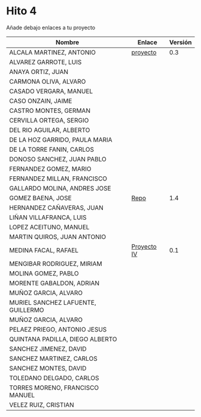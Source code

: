 # Hito 4

Añade debajo enlaces a tu proyecto

| Nombre | Enlace | Versión |
|--------|--------|---------|
| ALCALA MARTINEZ, ANTONIO |[proyecto](https://github.com/AntonioAlcM/tfg_ugr) |0.3|
| ALVAREZ GARROTE, LUIS | | |
| ANAYA ORTIZ, JUAN| | |
| CARMONA OLIVA, ALVARO| | |
| CASADO VERGARA, MANUEL| | |
| CASO ONZAIN, JAIME| | |
| CASTRO MONTES, GERMAN| | |
| CERVILLA ORTEGA, SERGIO| | |
| DEL RIO AGUILAR, ALBERTO| | |
| DE LA HOZ GARRIDO, PAULA MARIA| | |
| DE LA TORRE FANIN, CARLOS| | |
| DONOSO SANCHEZ, JUAN PABLO| | |
| FERNANDEZ GOMEZ, MARIO| | |
| FERNANDEZ MILLAN, FRANCISCO| | |
| GALLARDO MOLINA, ANDRES JOSE| | |
| GOMEZ BAENA, JOSE| [Repo](https://github.com/josegob/IV-Proyecto) | 1.4 |
| HERNANDEZ CAÑAVERAS, JUAN| | |
| LIÑAN VILLAFRANCA, LUIS| | |
| LOPEZ ACEITUNO, MANUEL| | |
| MARTIN QUIROS, JUAN ANTONIO| | |
| MEDINA FACAL, RAFAEL| [Proyecto IV](https://github.com/Medfac9/Proyecto_IV) | 0.1 |
| MENGIBAR RODRIGUEZ, MIRIAM| | |
| MOLINA GOMEZ, PABLO| | |
| MORENTE GABALDON, ADRIAN| | |
| MUÑOZ GARCIA, ALVARO| | |
| MURIEL SANCHEZ LAFUENTE, GUILLERMO| | |
| MUÑOZ GARCIA, ALVARO| | |
| PELAEZ PRIEGO, ANTONIO JESUS| | |
| QUINTANA PADILLA, DIEGO ALBERTO| | |
| SANCHEZ JIMENEZ, DAVID| | |
| SANCHEZ MARTINEZ, CARLOS | | |
| SANCHEZ MONTES, DAVID| | |
| TOLEDANO DELGADO, CARLOS| | |
| TORRES MORENO, FRANCISCO MANUEL| | |
| VELEZ RUIZ, CRISTIAN| | |
